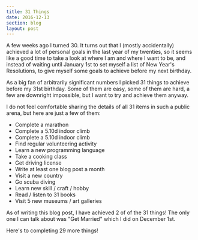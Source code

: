 ```yaml
---
title: 31 Things
date: 2016-12-13
section: blog
layout: post
---
```


A few weeks ago I turned 30. It turns out that I (mostly accidentally) achieved a lot of personal goals in the last year of my twenties, so it seems like a good time to take a look at where I am and where I want to be, and instead of waiting until January 1st to set myself a list of New Year's Resolutions, to give myself some goals to achieve before my next birthday.

As a big fan of arbitrarily significant numbers I picked 31 things to achieve before my 31st birthday. Some of them are easy, some of them are hard, a few are downright impossible, but I want to try and achieve them anyway.

I do not feel comfortable sharing the details of all 31 items in such a public arena, but here are just a few of them:

* Complete a marathon
* Complete a 5.10d indoor climb
* Complete a 5.10d indoor climb
* Find regular volunteering activity
* Learn a new programming language
* Take a cooking class
* Get driving license
* Write at least one blog post a month
* Visit a new country
* Go scuba diving
* Learn new skill / craft / hobby
* Read / listen to 31 books
* Visit 5 new museums / art galleries

As of writing this blog post, I have achieved 2 of of the 31 things! The only one I can talk about was "Get Married" which I did on December 1st.

Here's to completing 29 more things!
